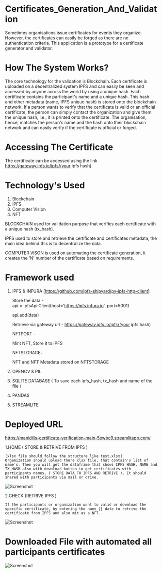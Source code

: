 # Certificates_Generation_And_Validation

Sometimes organisations issue certificates for events they organize. However, the certificates can easily be forged as there are no authentication criteria. This application is a prototype for a certificate generator and validator.

# How The System Works?

The core technology for the validation is Blockchain. Each certificate is uploaded on a decentralized system IPFS and can easily be seen and accessed by anyone across the world by using a unique hash. Each certificate contains the participant's name and a unique hash. This hash and other metadata (name, IPFS unique hash) is stored onto the blockchain network. If a person wants to verify that the certificate is valid or an official certificate, the person can simply contact the organization and give them the unique hash, i.e., it is printed onto the certificate. The organisation, hence, matches the person's name and the hash onto their blockchain network and can easily verify if the certificate is official or forged.

# Accessing The Certificate

The certificate can be accessed using the link https://gateway.ipfs.io/ipfs/(your ipfs hash)

# Technology's Used

1. Blockchain
2. IPFS
3. Computer Vision
4. NFT

BLOCKCHAIN used for validation purpose that verifies each certificate with a unique hash (tx_hash).

IPFS used to store and retrieve the certificate and certificates metadata, the main idea behind this is to decentralize the data.

COMPUTER VISON is used on automating the certificate generation, it creates the 'N' number of the certificate based on requirements.

# Framework used

1. IPFS & INFURA [https://github.com/ipfs-shipyard/py-ipfs-http-client]

    Store the data -  
    api = ipfsApi.Client(host='https://ipfs.infura.io', port=5001)
    
    api.add(data)
    
    Retrieve via gateway url -
    https://gateway.ipfs.io/ipfs/(your ipfs hash)
    
    NFTPORT -
    
    Mint NFT, Store it to IPFS
    
    NFTSTORAGE:
    
    NFT and NFT Metadata stored on NFTSTORAGE
    
2. OPENCV & PIL
3. SQLITE DATABASE ( To save each ipfs_hash, tx_hash and name of the file )
4. PANDAS 
5. STREAMLITE

# Deployed URL

https://manidills-certificate-verification-main-5ewbc9.streamlitapp.com/


1.HOME ( STORE & RETRIVE FROM IPFS )
    
    [xlsx file should follow the structure like test.xlsx]
    Organization should upload there xlsx file, that contain's list of name's. Then you will get the dataframe that shows IPFS HASH, NAME and TX_HASH also with download button to get certificates with participants names. ( STORE DATA TO IPFS AND RETRIVE ). It should shared with participants via mail or drive.
    
  ![Screenshot](https://i.ibb.co/19gwKWr/valid-1.png)
    
2.CHECK (RETRIVE IPFS )

    If the participants or organization want to valid or download the specific certificate, by entering the name || date to retrive the certificate from IPFS and also mit as a NFT.
    
    
  ![Screenshot](https://i.ibb.co/j58kn2J/valid-2.png)
    
    
# Downloaded File with automated all participants certificates
![Screenshot](https://i.ibb.co/Hty4Ydf/valid-3.png)


